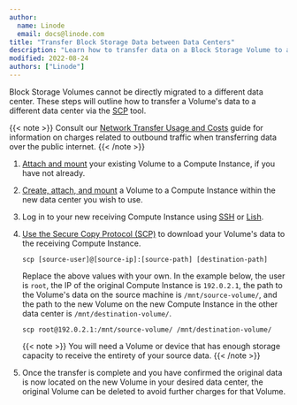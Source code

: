 ```yaml
---
author:
  name: Linode
  email: docs@linode.com
title: "Transfer Block Storage Data between Data Centers"
description: "Learn how to transfer data on a Block Storage Volume to a different data center."
modified: 2022-08-24
authors: ["Linode"]
---
```


Block Storage Volumes cannot be directly migrated to a different data center. These steps will outline how to transfer a Volume's data to a different data center via the [SCP](/docs/guides/download-files-from-your-linode/#download-specific-files-or-directories-over-ssh) tool.

{{< note >}}
Consult our [Network Transfer Usage and Costs](/docs/guides/network-transfer/) guide for information on charges related to outbound traffic when transferring data over the public internet.
{{< /note >}}

1. [Attach and mount](/docs/products/storage/block-storage/guides/manage-volumes/) your existing Volume to a Compute Instance, if you have not already.

1. [Create, attach, and mount](/docs/products/storage/block-storage/guides/manage-volumes/) a Volume to a Compute Instance within the new data center you wish to use.

1. Log in to your new receiving Compute Instance using [SSH](/docs/guides/connect-to-server-over-ssh/) or [Lish](/docs/products/compute/compute-instances/guides/lish/).

1.  [Use the Secure Copy Protocol (SCP)](/docs/guides/download-files-from-your-linode/#download-specific-files-or-directories-over-ssh) to download your Volume's data to the receiving Compute Instance.

        scp [source-user]@[source-ip]:[source-path] [destination-path]

    Replace the above values with your own. In the example below, the user is `root`, the IP of the original Compute Instance is `192.0.2.1`, the path to the Volume's data on the source machine is `/mnt/source-volume/`, and the path to the new Volume on the new Compute Instance in the other data center is `/mnt/destination-volume/`.

        scp root@192.0.2.1:/mnt/source-volume/ /mnt/destination-volume/

    {{< note >}}
    You will need a Volume or device that has enough storage capacity to receive the entirety of your source data.
    {{< /note >}}

1. Once the transfer is complete and you have confirmed the original data is now located on the new Volume in your desired data center, the original Volume can be deleted to avoid further charges for that Volume.